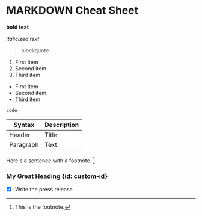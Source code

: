 # MARKDOWN Cheat Sheet

**bold text**

*italicized text*

> blockquote

1. First item
2. Second item
3. Third item

- First item
- Second item
- Third item

`code`

| Syntax | Description |
| ----------- | ----------- |
| Header | Title |
| Paragraph | Text |

Here's a sentence with a footnote. [^1]

[^1]: This is the footnote.

### My Great Heading {id: custom-id}

- [x] Write the press release
